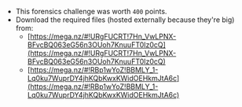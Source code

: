 * This forensics challenge was worth `400` points.
* Download the required files (hosted externally because they're big) from:
  * [https://mega.nz/#!URgFUCRT!7Hn_VwLPNX-BFvcBQ063eG56n3OUoh7KnuuFT0Iz0cQ](https://mega.nz/#!URgFUCRT!7Hn_VwLPNX-BFvcBQ063eG56n3OUoh7KnuuFT0Iz0cQ)
  * [https://mega.nz/#!RBp1wYoZ!BBMLY_1-Lq0ku7WuprDY4jhKQbKwxKWidOEHkmJtA6c](https://mega.nz/#!RBp1wYoZ!BBMLY_1-Lq0ku7WuprDY4jhKQbKwxKWidOEHkmJtA6c)
